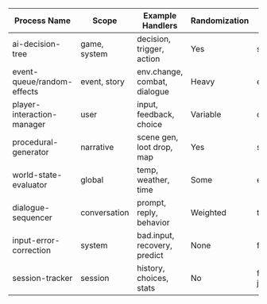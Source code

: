 | Process Name               | Scope         | Example Handlers              | Randomization | Output      |
|----------------------------|---------------|-------------------------------|---------------|-------------|
| ai-decision-tree           | game, system  | decision, trigger, action     | Yes           | state, log  |
| event-queue/random-effects | event, story  | env.change, combat, dialogue  | Heavy         | event       |
| player-interaction-manager | user          | input, feedback, choice       | Variable      | condition   |
| procedural-generator       | narrative     | scene gen, loot drop, map     | Yes           | state, log  |
| world-state-evaluator      | global        | temp, weather, time           | Some          | env.flags   |
| dialogue-sequencer         | conversation  | prompt, reply, behavior       | Weighted      | text        |
| input-error-correction     | system        | bad.input, recovery, predict  | None          | fallback    |
| session-tracker            | session       | history, choices, stats       | No            | files, json |
